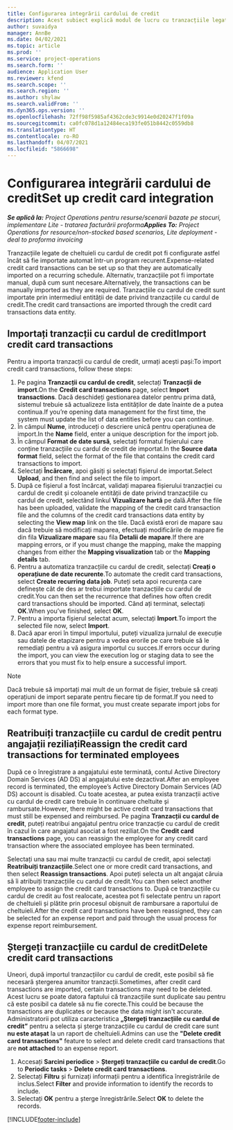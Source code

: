```yaml
---
title: Configurarea integrării cardului de credit
description: Acest subiect explică modul de lucru cu tranzacțiile legate de cheltuieli cu cardul de credit.
author: suvaidya
manager: AnnBe
ms.date: 04/02/2021
ms.topic: article
ms.prod: ''
ms.service: project-operations
ms.search.form: ''
audience: Application User
ms.reviewer: kfend
ms.search.scope: ''
ms.search.region: ''
ms.author: shylaw
ms.search.validFrom: ''
ms.dyn365.ops.version: ''
ms.openlocfilehash: 72ff98f5985af4362cde3c9914e0d20247f1f09a
ms.sourcegitcommit: ca0fc078d1a12484eca193fe051b8442c0559db8
ms.translationtype: HT
ms.contentlocale: ro-RO
ms.lasthandoff: 04/07/2021
ms.locfileid: "5866698"
---
```

# <a name="set-up-credit-card-integration"></a><span data-ttu-id="9a693-103">Configurarea integrării cardului de credit</span><span class="sxs-lookup"><span data-stu-id="9a693-103">Set up credit card integration</span></span>

<span data-ttu-id="9a693-104">_**Se aplică la:** Project Operations pentru resurse/scenarii bazate pe stocuri, implementare Lite - tratarea facturării proforma_</span><span class="sxs-lookup"><span data-stu-id="9a693-104">_**Applies To:** Project Operations for resource/non-stocked based scenarios, Lite deployment - deal to proforma invoicing_</span></span>

<span data-ttu-id="9a693-105">Tranzacțiile legate de cheltuieli cu cardul de credit pot fi configurate astfel încât să fie importate automat într-un program recurent.</span><span class="sxs-lookup"><span data-stu-id="9a693-105">Expense-related credit card transactions can be set up so that they are automatically imported on a recurring schedule.</span></span> <span data-ttu-id="9a693-106">Alternativ, tranzacțiile pot fi importate manual, după cum sunt necesare.</span><span class="sxs-lookup"><span data-stu-id="9a693-106">Alternatively, the transactions can be manually imported as they are required.</span></span> <span data-ttu-id="9a693-107">Tranzacțiile cu cardul de credit sunt importate prin intermediul entității de date privind tranzacțiile cu cardul de credit.</span><span class="sxs-lookup"><span data-stu-id="9a693-107">The credit card transactions are imported through the credit card transactions data entity.</span></span>

## <a name="import-credit-card-transactions"></a><span data-ttu-id="9a693-108">Importați tranzacții cu cardul de credit</span><span class="sxs-lookup"><span data-stu-id="9a693-108">Import credit card transactions</span></span>

<span data-ttu-id="9a693-109">Pentru a importa tranzacții cu cardul de credit, urmați acești pași:</span><span class="sxs-lookup"><span data-stu-id="9a693-109">To import credit card transactions, follow these steps:</span></span>

1. <span data-ttu-id="9a693-110">Pe pagina **Tranzacții cu cardul de credit**, selectați **Tranzacții de import**.</span><span class="sxs-lookup"><span data-stu-id="9a693-110">On the **Credit card transactions** page, select **Import transactions**.</span></span> <span data-ttu-id="9a693-111">Dacă deschideți gestionarea datelor pentru prima dată, sistemul trebuie să actualizeze lista entităților de date înainte de a putea continua.</span><span class="sxs-lookup"><span data-stu-id="9a693-111">If you’re opening data management for the first time, the system must update the list of data entities before you can continue.</span></span>
2. <span data-ttu-id="9a693-112">În câmpul **Nume**, introduceți o descriere unică pentru operațiunea de import.</span><span class="sxs-lookup"><span data-stu-id="9a693-112">In the **Name** field, enter a unique description for the import job.</span></span>
3. <span data-ttu-id="9a693-113">În câmpul **Format de date sursă**, selectați formatul fișierului care conține tranzacțiile cu cardul de credit de importat.</span><span class="sxs-lookup"><span data-stu-id="9a693-113">In the **Source data format** field, select the format of the file that contains the credit card transactions to import.</span></span>
4. <span data-ttu-id="9a693-114">Selectați **Încărcare**, apoi găsiți și selectați fișierul de importat.</span><span class="sxs-lookup"><span data-stu-id="9a693-114">Select **Upload**, and then find and select the file to import.</span></span>
5. <span data-ttu-id="9a693-115">După ce fișierul a fost încărcat, validați maparea fișierului tranzacției cu cardul de credit și coloanele entității de date privind tranzacțiile cu cardul de credit, selectând linkul **Vizualizare hartă** pe dală.</span><span class="sxs-lookup"><span data-stu-id="9a693-115">After the file has been uploaded, validate the mapping of the credit card transaction file and the columns of the credit card transactions data entity by selecting the **View map** link on the tile.</span></span> <span data-ttu-id="9a693-116">Dacă există erori de mapare sau dacă trebuie să modificați maparea, efectuați modificările de mapare fie din fila **Vizualizare mapare** sau fila **Detalii de mapare**.</span><span class="sxs-lookup"><span data-stu-id="9a693-116">If there are mapping errors, or if you must change the mapping, make the mapping changes from either the **Mapping visualization** tab or the **Mapping details** tab.</span></span>
6. <span data-ttu-id="9a693-117">Pentru a automatiza tranzacțiile cu cardul de credit, selectați **Creați o operațiune de date recurente**.</span><span class="sxs-lookup"><span data-stu-id="9a693-117">To automate the credit card transactions, select **Create recurring data job**.</span></span> <span data-ttu-id="9a693-118">Puteți seta apoi recurența care definește cât de des ar trebui importate tranzacțiile cu cardul de credit.</span><span class="sxs-lookup"><span data-stu-id="9a693-118">You can then set the recurrence that defines how often credit card transactions should be imported.</span></span> <span data-ttu-id="9a693-119">Când ați terminat, selectați **OK**.</span><span class="sxs-lookup"><span data-stu-id="9a693-119">When you’ve finished, select **OK**.</span></span>
7. <span data-ttu-id="9a693-120">Pentru a importa fișierul selectat acum, selectați **Import**.</span><span class="sxs-lookup"><span data-stu-id="9a693-120">To import the selected file now, select **Import**.</span></span>
8. <span data-ttu-id="9a693-121">Dacă apar erori în timpul importului, puteți vizualiza jurnalul de execuție sau datele de etapizare pentru a vedea erorile pe care trebuie să le remediați pentru a vă asigura importul cu succes.</span><span class="sxs-lookup"><span data-stu-id="9a693-121">If errors occur during the import, you can view the execution log or staging data to see the errors that you must fix to help ensure a successful import.</span></span>

> [!NOTE]
> <span data-ttu-id="9a693-122">Dacă trebuie să importați mai mult de un format de fișier, trebuie să creați operațiuni de import separate pentru fiecare tip de format.</span><span class="sxs-lookup"><span data-stu-id="9a693-122">If you need to import more than one file format, you must create separate import jobs for each format type.</span></span>

## <a name="reassign-the-credit-card-transactions-for-terminated-employees"></a><span data-ttu-id="9a693-123">Reatribuiți tranzacțiile cu cardul de credit pentru angajații reziliați</span><span class="sxs-lookup"><span data-stu-id="9a693-123">Reassign the credit card transactions for terminated employees</span></span>

<span data-ttu-id="9a693-124">După ce o înregistrare a angajatului este terminată, contul Active Directory Domain Services (AD DS) al angajatului este dezactivat.</span><span class="sxs-lookup"><span data-stu-id="9a693-124">After an employee record is terminated, the employee’s Active Directory Domain Services (AD DS) account is disabled.</span></span> <span data-ttu-id="9a693-125">Cu toate acestea, ar putea exista tranzacții active cu cardul de credit care trebuie în continuare cheltuite și rambursate.</span><span class="sxs-lookup"><span data-stu-id="9a693-125">However, there might be active credit card transactions that must still be expensed and reimbursed.</span></span> <span data-ttu-id="9a693-126">Pe pagina **Tranzacții cu cardul de credit**, puteți reatribui angajatul pentru orice tranzacție cu cardul de credit în cazul în care angajatul asociat a fost reziliat.</span><span class="sxs-lookup"><span data-stu-id="9a693-126">On the **Credit card transactions** page, you can reassign the employee for any credit card transaction where the associated employee has been terminated.</span></span>

<span data-ttu-id="9a693-127">Selectați una sau mai multe tranzacții cu cardul de credit, apoi selectați **Reatribuiți tranzacțiile**.</span><span class="sxs-lookup"><span data-stu-id="9a693-127">Select one or more credit card transactions, and then select **Reassign transactions**.</span></span> <span data-ttu-id="9a693-128">Apoi puteți selecta un alt angajat căruia să îi atribuiți tranzacțiile cu cardul de credit.</span><span class="sxs-lookup"><span data-stu-id="9a693-128">You can then select another employee to assign the credit card transactions to.</span></span> <span data-ttu-id="9a693-129">După ce tranzacțiile cu cardul de credit au fost realocate, acestea pot fi selectate pentru un raport de cheltuieli și plătite prin procesul obișnuit de rambursare a raportului de cheltuieli.</span><span class="sxs-lookup"><span data-stu-id="9a693-129">After the credit card transactions have been reassigned, they can be selected for an expense report and paid through the usual process for expense report reimbursement.</span></span>

## <a name="delete-credit-card-transactions"></a><span data-ttu-id="9a693-130">Ștergeți tranzacțiile cu cardul de credit</span><span class="sxs-lookup"><span data-stu-id="9a693-130">Delete credit card transactions</span></span> 

<span data-ttu-id="9a693-131">Uneori, după importul tranzacțiilor cu cardul de credit, este posibil să fie necesară ștergerea anumitor tranzacții.</span><span class="sxs-lookup"><span data-stu-id="9a693-131">Sometimes, after credit card transactions are imported, certain transactions may need to be deleted.</span></span> <span data-ttu-id="9a693-132">Acest lucru se poate datora faptului că tranzacțiile sunt duplicate sau pentru că este posibil ca datele să nu fie corecte.</span><span class="sxs-lookup"><span data-stu-id="9a693-132">This could be because the transactions are duplicates or because the data might isn't accurate.</span></span> <span data-ttu-id="9a693-133">Administratorii pot utiliza caracteristica **„Ștergeți tranzacțiile cu cardul de credit”** pentru a selecta și șterge tranzacțiile cu cardul de credit care sunt **nu este atașat** la un raport de cheltuieli.</span><span class="sxs-lookup"><span data-stu-id="9a693-133">Admins can use the **"Delete credit card transactions"** feature to select and delete credit card transactions that are **not attached** to an expense report.</span></span> 

1. <span data-ttu-id="9a693-134">Accesați **Sarcini periodice** > **Ștergeți tranzacțiile cu cardul de credit**.</span><span class="sxs-lookup"><span data-stu-id="9a693-134">Go to **Periodic tasks** > **Delete credit card transactions**.</span></span>
2. <span data-ttu-id="9a693-135">Selectați **Filtru** și furnizați informații pentru a identifica înregistrările de inclus.</span><span class="sxs-lookup"><span data-stu-id="9a693-135">Select **Filter** and provide information to identify the records to include.</span></span>
3. <span data-ttu-id="9a693-136">Selectați **OK** pentru a șterge înregistrările.</span><span class="sxs-lookup"><span data-stu-id="9a693-136">Select **OK** to delete the records.</span></span> 

[!INCLUDE[footer-include](../includes/footer-banner.md)]
